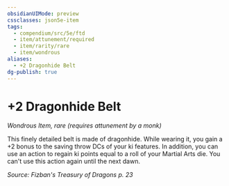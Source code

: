 ```yaml
---
obsidianUIMode: preview
cssclasses: json5e-item
tags:
  - compendium/src/5e/ftd
  - item/attunement/required
  - item/rarity/rare
  - item/wondrous
aliases:
  - +2 Dragonhide Belt
dg-publish: true
---
```

# +2 Dragonhide Belt
*Wondrous Item, rare (requires attunement by a monk)*  


This finely detailed belt is made of dragonhide. While wearing it, you gain a +2 bonus to the saving throw DCs of your ki features. In addition, you can use an action to regain ki points equal to a roll of your Martial Arts die. You can't use this action again until the next dawn.

*Source: Fizban's Treasury of Dragons p. 23*